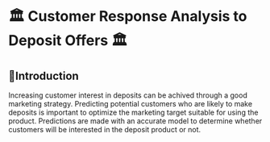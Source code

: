 # 🏛️ Customer Response Analysis to Deposit Offers 🏛️


## 📍Introduction
Increasing customer interest in deposits can be achived through a good marketing strategy. Predicting potential customers who are likely to make deposits is important to optimize the marketing target suitable for using the product. Predictions are made with an accurate model to determine whether customers will be interested in the deposit product or not. 
